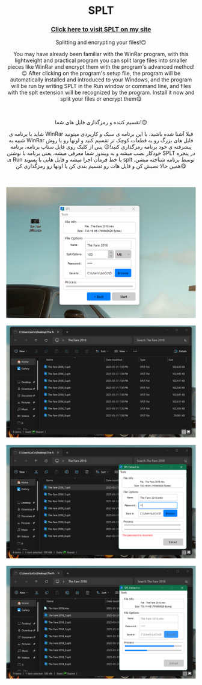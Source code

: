<h1 align="center"> SPLT </h1>
<h3 align="center"> <a href="https://loco81.ir/skills/SPLT"> Click here to visit SPLT on my site </a> </h3>
<p align="center"> Splitting and encrypting your files!🙃 </p>
<p align="center"> You may have already been familiar with the WinRar program, with this lightweight and practical program you can split large files into smaller pieces like WinRar and encrypt them with the program's advanced method!😉 After clicking on the program's setup file, the program will be automatically installed and introduced to your Windows, and the program will be run by writing SPLT in the Run window or command line, and files with the splt extension will be recognized by the program. Install it now and split your files or encrypt them😋 </p>
<br>
<p align="center"> تقسیم کننده و رمزگذازی فایل های شما!🙃 </p>
<p align="center">  شاید با برنامه ی WinRar قبلا آشنا شده باشید، با این برنامه ی سبک و کاربردی میتونید شبیه به WinRar فایل های بزرگ رو به قطعات کوچک تر تقسیم کنید و اونها رو با روش پیشرفته ی خود برنامه رمزگذاری کنید!😉 پس از کلیک روی فایل ستاپ برنامه، برنامه خودکار نصب میشه و به ویندوز شما معرفی میشه، یعنی برنامه با نوشتن SPLT در پنجره ی Run یا خط فرمان اجرا میشه و فایل هایی با پسوند splt توسط برنامه شناخته میشن. همین حالا نصبش کن و فایل هات رو تقسیم بندی کن یا اونها رو رمزگذاری کن😋 </p>
<br>
<br>
<div align="center">
  <img width="700" src="/images/01.png" alt="SPLT" />
</div>
<br>
<div align="center">
  <img width="700" src="/images/02.png" alt="SPLT" />
</div>
<br>
<div align="center">
  <img width="700" src="/images/03.png" alt="SPLT" />
</div>
<br>
<div align="center">
  <img width="700" src="/images/04.png" alt="SPLT" />
</div>
